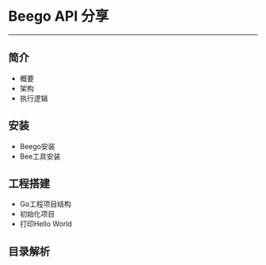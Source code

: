 # Beego API 分享

---

## 简介

* 概要
* 架构
* 执行逻辑

## 安装

* Beego安装
* Bee工具安装

## 工程搭建

* Go工程项目结构
* 初始化项目
* 打印Hello World

## 目录解析



